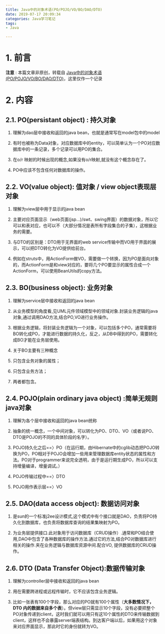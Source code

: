 ```yaml
---
title: Java中的对象术语(PO/POJO/VO/BO/DAO/DTO)
date: 2019-07-17 20:09:34
categories: Java学习笔记
tags:
- Java

---
```


# 1. 前言

**注意** : 本篇文章非原创，转载自 [Java中的对象术语(PO/POJO/VO/BO/DAO/DTO)](https://blog.csdn.net/u010297957/article/details/49817563)，这里仅作一个记录

# 2. 内容

## **2.1. PO(persistant object) : 持久对象**

1. 理解为dao层中接收和返回的java bean，也就是通常写在model包中的model

2. 有时也被称为Data对象，对应数据库中的entity，可以简单认为一个PO对应数据库中的一条记录，多个记录可以用PO的集合。

3. 在o/r 映射的时候出现的概念,如果没有o/r映射,就没有这个概念存在了。

4. PO中应该不包含任何对数据库的操作。

## **2.2. VO(value object): 值对象 / view object表现层对象**

1. 理解为view层中用于显示的java bean

2. 主要对应页面显示（web页面(jsp...)/swt、swing界面）的数据对象，所以它可以和表对应，也可以不（大部分情况是表所有字段集合的子集），这根据业务的需要。

3. 与DTO的区别是：DTO用于无界面的web service传输中而VO用于界面的展示，可以把DTO转化为VO提供给前台。

4. 例如在struts中，用ActionForm做VO，需要做一个转换，因为PO是面向对象的，而ActionForm是和view对应的，要将几个PO要显示的属性合成一个ActionForm，可以使用BeanUtils的copy方法。

## **2.3. BO(business object): 业务对象**

1. 理解为service层中接收和返回的java bean

2. 从业务模型的角度看,见UML元件领域模型中的领域对象.封装业务逻辑的java对象,通过调用DAO方法,结合PO,VO进行业务操作。

3. 根据业务逻辑，将封装业务逻辑为一个对象，可以包括多个PO，通常需要将BO转化成PO，才能进行数据的持久化，反之，从DB中得到的PO，需要转化成BO才能在业务层使用。

4.  关于BO主要有三种概念
   1.  只包含业务对象的属性；  
   2.  只包含业务方法； 
   3.  两者都包含。

## **2.4. POJO(plain ordinary java object) :简单无规则java对象**

1. 理解为各个层中接收和返回的java bean统称

2. 抽象的统一概念，一个中间对象，可以转化为PO、DTO、VO（或者说PO、DTO是POJO的不同的具体阶段的名字）。

3. POJO持久化之后==〉PO（在运行期，由Hibernate中的cglib动态把POJO转换为PO，PO相对于POJO会增加一些用来管理数据库entity状态的属性和方法。PO对于programmer来说完全透明，由于是运行期生成PO，所以可以支持增量编译，增量调试。）

4. POJO传输过程中==〉DTO

5. POJO用作表示层==〉VO

## **2.5. DAO(data access object): 数据访问对象**

1. 是sun的一个标准j2ee设计模式,这个模式中有个接口就是DAO，负责将PO持久化到数据库，也负责将数据库查询的结果集映射为PO。

2. 为业务层提供接口.此对象用于访问数据库（CRUD操作）.通常和PO结合使用,DAO中包含了各种数据库的操作方法.通过它的方法,结合PO对数据库进行相关的操作.夹在业务逻辑与数据库资源中间.配合VO, 提供数据库的CRUD操作。

## **2.6. DTO (Data Transfer Object):数据传输对象**

1. 理解为controller层中接收和返回的java bean

2. 用在需要跨进程或远程传输时，它不应该包含业务逻辑。

3. 比如一张表有100个字段，那么对应的PO就有100个属性（**大多数情况下，DTO 内的数据来自多个表**）。但view层只需显示10个字段，没有必要把整个PO对象传递到client，这时我们就可以用只有这10个属性的DTO来传输数据到client，这样也不会暴露server端表结构。到达客户端以后，如果用这个对象来对应界面显示，那此时它的身份就转为VO。




